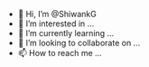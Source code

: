 - 👋 Hi, I’m @ShiwankG
- 👀 I’m interested in ...
- 🌱 I’m currently learning ...
- 💞️ I’m looking to collaborate on ...
- 📫 How to reach me ...

<!---
ShiwankG/ShiwankG is a ✨ special ✨ repository because its `README.md` (this file) appears on your GitHub profile.
You can click the Preview link to take a look at your changes.
--->
